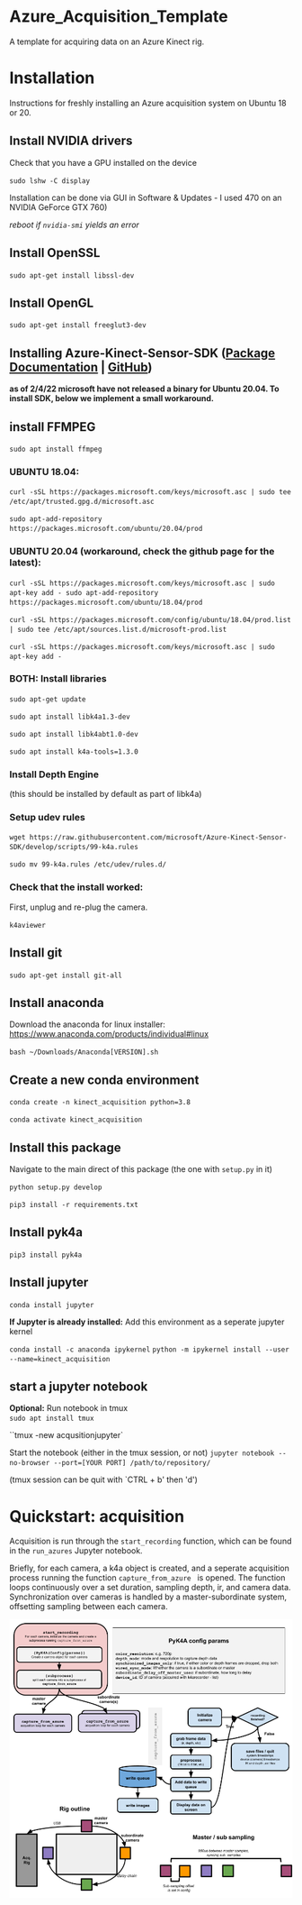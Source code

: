 Azure_Acquisition_Template
==============================

A template for acquiring  data on an Azure Kinect rig.

# Installation
Instructions for freshly installing an Azure acquisition system on Ubuntu 18 or 20. 


## Install NVIDIA drivers

Check that you have a GPU installed on the device

`sudo lshw -C display`

Installation can be done via GUI in Software & Updates - I used 470 on an NVIDIA GeForce GTX 760)

*reboot if `nvidia-smi` yields an error*

## Install OpenSSL
`sudo apt-get install libssl-dev`

## Install OpenGL
`sudo apt-get install freeglut3-dev`

## Installing Azure-Kinect-Sensor-SDK ([Package Documentation](https://docs.microsoft.com/en-us/windows-server/administration/linux-package-repository-for-microsoft-software) | [GitHub](https://github.com/microsoft/Azure-Kinect-Sensor-SDK/))
**as of 2/4/22 microsoft have not released a binary for Ubuntu 20.04. To install SDK, below we implement a small workaround.**

## install FFMPEG
`sudo apt install ffmpeg`


### UBUNTU 18.04: 
`curl -sSL https://packages.microsoft.com/keys/microsoft.asc | sudo tee /etc/apt/trusted.gpg.d/microsoft.asc`

`sudo apt-add-repository https://packages.microsoft.com/ubuntu/20.04/prod`

### UBUNTU 20.04 (workaround, check the github page for the latest): 
`curl -sSL https://packages.microsoft.com/keys/microsoft.asc | sudo apt-key add -
sudo apt-add-repository https://packages.microsoft.com/ubuntu/18.04/prod`

`curl -sSL https://packages.microsoft.com/config/ubuntu/18.04/prod.list | sudo tee /etc/apt/sources.list.d/microsoft-prod.list`

`curl -sSL https://packages.microsoft.com/keys/microsoft.asc | sudo apt-key add -`



### BOTH: Install libraries
`sudo apt-get update`

`sudo apt install libk4a1.3-dev`

`sudo apt install libk4abt1.0-dev`

`sudo apt install k4a-tools=1.3.0`

### Install Depth Engine
(this should be installed by default as part of libk4a)

### Setup udev rules

`wget https://raw.githubusercontent.com/microsoft/Azure-Kinect-Sensor-SDK/develop/scripts/99-k4a.rules`

`sudo mv 99-k4a.rules /etc/udev/rules.d/`

### Check that the install worked:
First, unplug and re-plug the camera. 

`k4aviewer`

## Install git

`sudo apt-get install git-all`

## Install anaconda
Download the anaconda for linux installer: 
https://www.anaconda.com/products/individual#linux

`bash ~/Downloads/Anaconda[VERSION].sh`


## Create a new conda environment

`conda create -n kinect_acquisition python=3.8`

`conda activate kinect_acquisition`

## Install this package

Navigate to the main direct of this package (the one with `setup.py` in it)

`python setup.py develop`

`pip3 install -r requirements.txt`


## Install pyk4a

`pip3 install pyk4a`

## Install jupyter

`conda install jupyter`

**If Jupyter is already installed:** Add this environment as a seperate jupyter kernel 

`conda install -c anaconda ipykernel`
`python -m ipykernel install --user --name=kinect_acquisition`

## start a jupyter notebook

**Optional:** Run notebook in tmux  
`sudo apt install tmux`

``tmux -new acqusitionjupyter`

Start the notebook (either in the tmux session, or not)
`jupyter notebook --no-browser --port=[YOUR PORT] /path/to/repository/`

(tmux session can be quit with `CTRL + b' then 'd')




# Quickstart: acquisition

Acquisition is run through the `start_recording` function, which can be found in the `run_azures` Jupyter notebook.

Briefly, for each camera, a k4a object is created, and a seperate acquisition process running the function `capture_from_azure ` is opened. The function loops continuously over a set duration, sampling depth, ir, and camera data. Synchronization over cameras is handled by a master-subordinate system, offsetting sampling between each camera. 

![Acqusition pipeline](docs/files/Azure-acquisition.png)
